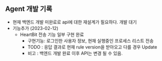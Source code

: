 ## Agent 개발 기록

- 현재 백엔드 개발 미완료로 api에 대한 재설계가 필요하다. 개발 대기 
- 기능추가 (2023-02-12)
  - HeartBit 전송 기능 일부 구현 완료
    - 구현기능: 로그인한 사용자 정보, 현재 실행중인 프로세스 리스트 전송
    - TODO : 응답 결과로 현재 rule version을 받아오고 다를 경우 Update 
    - 비고 : 백엔드 개발 완료 이후 API는 변경 될 수 있음.
